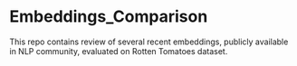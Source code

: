 # Embeddings_Comparison
This repo contains review of several recent embeddings, publicly available in NLP community, evaluated on Rotten Tomatoes dataset.
